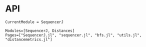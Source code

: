 # API

```@meta
CurrentModule = SequencerJ
```

```@autodocs
Modules=[SequencerJ, Distances]
Pages=["SequencerJ.jl", "sequencer.jl", "bfs.jl", "utils.jl", "distancemetrics.jl"]
```
